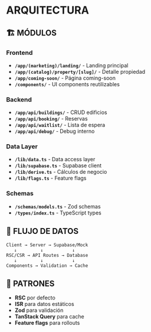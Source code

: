 # ARQUITECTURA

## 🏗️ MÓDULOS

### Frontend
- **`/app/(marketing)/landing/`** - Landing principal
- **`/app/(catalog)/property/[slug]/`** - Detalle propiedad
- **`/app/coming-soon/`** - Página coming-soon
- **`/components/`** - UI components reutilizables

### Backend
- **`/app/api/buildings/`** - CRUD edificios
- **`/app/api/booking/`** - Reservas
- **`/app/api/waitlist/`** - Lista de espera
- **`/app/api/debug/`** - Debug interno

### Data Layer
- **`/lib/data.ts`** - Data access layer
- **`/lib/supabase.ts`** - Supabase client
- **`/lib/derive.ts`** - Cálculos de negocio
- **`/lib/flags.ts`** - Feature flags

### Schemas
- **`/schemas/models.ts`** - Zod schemas
- **`/types/index.ts`** - TypeScript types

## 🔄 FLUJO DE DATOS

```
Client → Server → Supabase/Mock
   ↓         ↓           ↓
RSC/CSR → API Routes → Database
   ↓         ↓           ↓
Components → Validation → Cache
```

## 🎯 PATRONES

- **RSC** por defecto
- **ISR** para datos estáticos
- **Zod** para validación
- **TanStack Query** para cache
- **Feature flags** para rollouts
